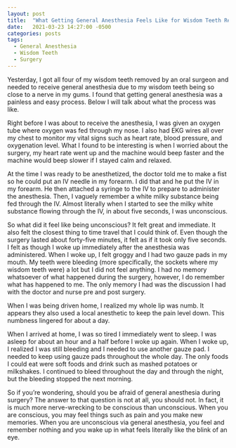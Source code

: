 ```yaml
---
layout: post
title:  "What Getting General Anesthesia Feels Like for Wisdom Teeth Removal"
date:   2021-03-23 14:27:00 -0500
categories: posts
tags:
  - General Anesthesia
  - Wisdom Teeth
  - Surgery
---
```

Yesterday, I got all four of my wisdom teeth removed by an oral surgeon and needed to receive general anesthesia due to my wisdom teeth being so close to a nerve in my gums. I found that getting general anesthesia was a painless and easy process. Below I will talk about what the process was like.

Right before I was about to receive the anesthesia, I was given an oxygen tube where oxygen was fed through my nose. I also had EKG wires all over my chest to monitor my vital signs such as heart rate, blood pressure, and oxygenation level. What I found to be interesting is when I worried about the surgery, my heart rate went up and the machine would beep faster and the machine
would beep slower if I stayed calm and relaxed.

At the time I was ready to be anesthetized, the doctor told me to make a fist so he could put an IV needle in my forearm. I did that and he put the IV in my forearm. He then attached a syringe to the IV to prepare to administer the anesthesia. Then, I vaguely remember a white milky substance being fed through the IV. Almost literally when I started to see the milky white substance flowing through the IV, in about five seconds, I was unconscious.

So what did it feel like being unconscious? It felt great and immediate. It also felt the closest thing to time travel that I could think of. Even though the surgery lasted about forty-five minutes, it felt as if it took only five seconds. I felt as though I woke up immediately after the anesthesia was administered. When I woke up, I felt groggy and I had two gauze pads in my mouth. My teeth were bleeding (more specifically, the sockets where my wisdom teeth were) a lot but I did not feel anything. I had no memory whatsoever of what happened during the surgery, however, I do remember what has happened to me. The only memory I had was the discussion I had with the doctor and nurse pre and post surgery.

When I was being driven home, I realized my whole lip was numb. It appears they also used a local anesthetic to keep the pain level down. This numbness lingered for about a day.

When I arrived at home, I was so tired I immediately went to sleep. I was asleep for about an hour and a half before I woke up again. When I woke up, I realized I was still bleeding and I needed to use another gauze pad. I needed to keep using gauze pads throughout the whole day. The only foods I could eat were soft foods and drink such as mashed potatoes or milkshakes. I continued to bleed throughout the day and through the night, but the bleeding stopped the next morning.

So if you’re wondering, should you be afraid of general anesthesia during surgery? The answer to that question is not at all, you should not. In fact, it is much more nerve-wrecking to be conscious than unconscious. When you are conscious, you may feel things such as pain and you make new memories. When you are unconscious via general anesthesia, you feel and remember nothing and you wake up in what feels literally like the blink of an eye.
